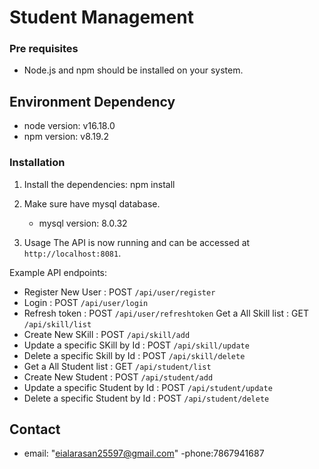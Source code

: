 # Student Management
### Pre requisites
- Node.js and npm should be installed on your system.

## Environment Dependency
- node version: v16.18.0
- npm version: v8.19.2

### Installation
1. Install the dependencies:
    npm install

2. Make sure have mysql database.
    - mysql version: 8.0.32

2. Usage
    The API is now running and can be accessed at `http://localhost:8081`.

Example API endpoints:
- Register New User : POST `/api/user/register`
- Login : POST `/api/user/login`
- Refresh token : POST `/api/user/refreshtoken`
Get a All Skill list : GET `/api/skill/list`
- Create New SKill : POST `/api/skill/add` 
- Update a specific SKill by Id : POST `/api/skill/update`
- Delete a specific Skill by Id : POST `/api/skill/delete`
- Get a All Student list : GET `/api/student/list`
- Create New Student : POST `/api/student/add` 
- Update a specific Student by Id : POST `/api/student/update`
- Delete a specific Student by Id : POST `/api/student/delete`




## Contact
- email: "eialarasan25597@gmail.com"
-phone:7867941687